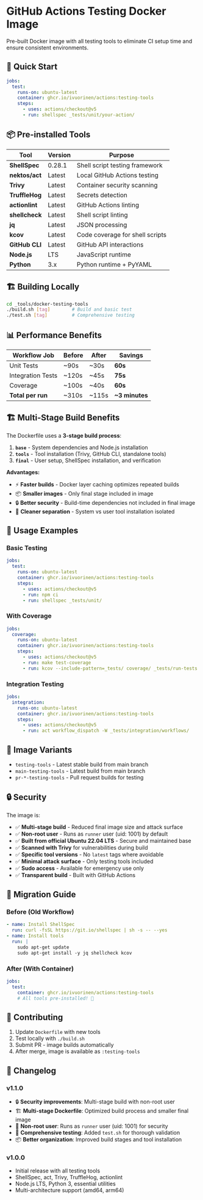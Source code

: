 # GitHub Actions Testing Docker Image

Pre-built Docker image with all testing tools to eliminate CI setup time and ensure consistent environments.

## 🚀 Quick Start

```yaml
jobs:
  test:
    runs-on: ubuntu-latest
    container: ghcr.io/ivuorinen/actions:testing-tools
    steps:
      - uses: actions/checkout@v5
      - run: shellspec _tests/unit/your-action/
```

## 📦 Pre-installed Tools

| Tool           | Version | Purpose                         |
|----------------|---------|---------------------------------|
| **ShellSpec**  | 0.28.1  | Shell script testing framework  |
| **nektos/act** | Latest  | Local GitHub Actions testing    |
| **Trivy**      | Latest  | Container security scanning     |
| **TruffleHog** | Latest  | Secrets detection               |
| **actionlint** | Latest  | GitHub Actions linting          |
| **shellcheck** | Latest  | Shell script linting            |
| **jq**         | Latest  | JSON processing                 |
| **kcov**       | Latest  | Code coverage for shell scripts |
| **GitHub CLI** | Latest  | GitHub API interactions         |
| **Node.js**    | LTS     | JavaScript runtime              |
| **Python**     | 3.x     | Python runtime + PyYAML         |

## 🏗️ Building Locally

```bash
cd _tools/docker-testing-tools
./build.sh [tag]        # Build and basic test
./test.sh [tag]         # Comprehensive testing
```

## 📊 Performance Benefits

| Workflow Job      | Before | After | Savings        |
|-------------------|--------|-------|----------------|
| Unit Tests        | ~90s   | ~30s  | **60s**        |
| Integration Tests | ~120s  | ~45s  | **75s**        |
| Coverage          | ~100s  | ~40s  | **60s**        |
| **Total per run** | ~310s  | ~115s | **~3 minutes** |

## 🏗️ Multi-Stage Build Benefits

The Dockerfile uses a **3-stage build process**:

1. **`base`** - System dependencies and Node.js installation
2. **`tools`** - Tool installation (Trivy, GitHub CLI, standalone tools)
3. **`final`** - User setup, ShellSpec installation, and verification

**Advantages:**

- ⚡ **Faster builds** - Docker layer caching optimizes repeated builds
- 📦 **Smaller images** - Only final stage included in image
- 🔒 **Better security** - Build-time dependencies not included in final image
- 🧹 **Cleaner separation** - System vs user tool installation isolated

## 🔧 Usage Examples

### Basic Testing

```yaml
jobs:
  test:
    runs-on: ubuntu-latest
    container: ghcr.io/ivuorinen/actions:testing-tools
    steps:
      - uses: actions/checkout@v5
      - run: npm ci
      - run: shellspec _tests/unit/
```

### With Coverage

```yaml
jobs:
  coverage:
    runs-on: ubuntu-latest
    container: ghcr.io/ivuorinen/actions:testing-tools
    steps:
      - uses: actions/checkout@v5
      - run: make test-coverage
      - run: kcov --include-pattern=_tests/ coverage/ _tests/run-tests.sh
```

### Integration Testing

```yaml
jobs:
  integration:
    runs-on: ubuntu-latest
    container: ghcr.io/ivuorinen/actions:testing-tools
    steps:
      - uses: actions/checkout@v5
      - run: act workflow_dispatch -W _tests/integration/workflows/
```

## 🐋 Image Variants

- `testing-tools` - Latest stable build from main branch
- `main-testing-tools` - Latest build from main branch
- `pr-*-testing-tools` - Pull request builds for testing

## 🔒 Security

The image is:

- ✅ **Multi-stage build** - Reduced final image size and attack surface
- ✅ **Non-root user** - Runs as `runner` user (uid: 1001) by default
- ✅ **Built from official Ubuntu 22.04 LTS** - Secure and maintained base
- ✅ **Scanned with Trivy** for vulnerabilities during build
- ✅ **Specific tool versions** - No `latest` tags where avoidable
- ✅ **Minimal attack surface** - Only testing tools included
- ✅ **Sudo access** - Available for emergency use only
- ✅ **Transparent build** - Built with GitHub Actions

## 🚨 Migration Guide

### Before (Old Workflow)

```yaml
- name: Install ShellSpec
  run: curl -fsSL https://git.io/shellspec | sh -s -- --yes
- name: Install tools
  run: |
    sudo apt-get update
    sudo apt-get install -y jq shellcheck kcov
```

### After (With Container)

```yaml
jobs:
  test:
    container: ghcr.io/ivuorinen/actions:testing-tools
    # All tools pre-installed! 🎉
```

## 🤝 Contributing

1. Update `Dockerfile` with new tools
2. Test locally with `./build.sh`
3. Submit PR - image builds automatically
4. After merge, image is available as `:testing-tools`

## 📝 Changelog

### v1.1.0

- 🔒 **Security improvements**: Multi-stage build with non-root user
- 🏗️ **Multi-stage Dockerfile**: Optimized build process and smaller final image
- 👤 **Non-root user**: Runs as `runner` user (uid: 1001) for security
- 🧪 **Comprehensive testing**: Added `test.sh` for thorough validation
- 📦 **Better organization**: Improved build stages and tool installation

### v1.0.0

- Initial release with all testing tools
- ShellSpec, act, Trivy, TruffleHog, actionlint
- Node.js LTS, Python 3, essential utilities
- Multi-architecture support (amd64, arm64)
